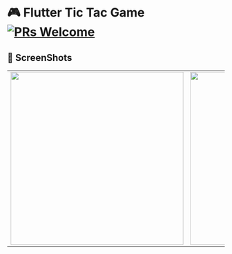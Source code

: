 # 🎮 Flutter Tic Tac Game [![PRs Welcome](https://img.shields.io/badge/PRs-welcome-brightgreen.svg?style=flat-square)](http://makeapullrequest.com)

## 📸 ScreenShots

|                                           |                                           |                                           |
| ----------------------------------------- | ----------------------------------------- | ----------------------------------------- |
| <img src="screenshots/1.jpg" width="400"> | <img src="screenshots/2.jpg" width="400"> | <img src="screenshots/3.jpg" width="400"> |
